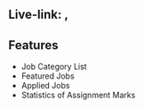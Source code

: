 ## Live-link: ,

## Features

- Job Category List
- Featured Jobs
- Applied Jobs
- Statistics of Assignment Marks

